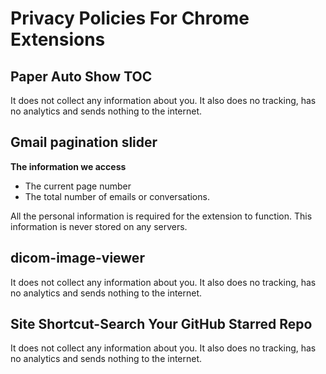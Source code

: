 # Privacy Policies For Chrome Extensions

## Paper Auto Show TOC

It does not collect any information about you. It also does no tracking, has no analytics and sends nothing to the internet.

## Gmail pagination slider

**The information we access**

* The current page number
* The total number of emails or conversations.

All the personal information is required for the extension to function. This information is never stored on any servers.

## dicom-image-viewer

It does not collect any information about you. It also does no tracking, has no analytics and sends nothing to the internet.

## Site Shortcut-Search Your GitHub Starred Repo

It does not collect any information about you. It also does no tracking, has no analytics and sends nothing to the internet.




